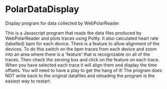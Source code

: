# PolarDataDisplay
Display program for data collected by WebPolarReader

This is a Javascript program that reads the data files produced by WebPolarReader and plots traces using Poltly. It also calculated heart rate (labelled) bpm for each device. There is a feature to allow alignment of the devices. To do this switch on the bpm traces from each device and zoom into an area where there is a 'feature' that is recognizable on all of the traces. Then check the zeroing box and click on the feature on each trace. When you have selected each trace it will align them and display the time offsets. You will need to have a play to get the hang of it! The program does NOT write back to the original datafiles and reloading the program is the easiest way to restart.
